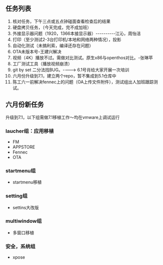 ## 任务列表
1. 核对任务，下午三点或五点钟碰面查看检查后的结果
2. 硬盘拷贝任务，（今天完成，完不成加班）
3. 外接显示器问题（1920，1366本接显示器）----------江沁，周怡洁
4. 打印（至少测试2-3台打印机/本地和网络两种情况），投影
5. 自动化测试（未搞利索，编译还存在问题）
6. OTA未版本号-王建兴解决
7. 视频（4K）播放不过。需做对比测试。原生x86与openthos对比。-张琳苹
8. 工厂测试工具（播放视频崩溃）
9. git by set 二分法找BUG。----> 6.1号肖给大家开展一次培训
10. 六月份升级到7.1，建立两个repo，暂不集成到5.1仓库中
11. 陈工六一前解决fennec上的问题（OA上传文件附件），测试组出人加班跟踪测试。

## 六月份新任务

升级到7.1，以下组需做7.1移植工作～均在vmware上调试运行

### laucher组：应用移植
- FM
- APPSTORE
- Fennec
- OTA

### startmenu组
- startmenu移植

### setting组
- settins大改版

### multiwindow组
- 多窗口移植

### 安全，系统组
- xpose


